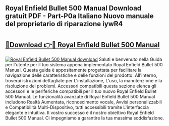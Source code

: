 ## Royal Enfield Bullet 500 Manual Download gratuit PDF - Part-P0a Italiano Nuovo manuale del proprietario di riparazione iywR4

# <h2><a href="http://dfbqoz.blite.top/?on=Royal+Enfield+Bullet+500+Manual">🔗Download 👉🔴 Royal Enfield Bullet 500 Manual</a></h2>

[![Royal Enfield Bullet 500 Manual download](https://i.imgur.com/lujVjoI.png)](http://dfbqoz.blite.top/?on=Royal+Enfield+Bullet+500+Manual)
Saluti e benvenuto nella Guida per l'utente per il tuo sistema appena implementato Royal Enfield Bullet 500 Manual. Questa guida è appositamente progettata per facilitare la navigazione delle caratteristiche e delle funzioni del prodotto. All'interno, troverai istruzioni dettagliate per L'installazione, L'uso, la manutenzione e la risoluzione dei problemi. Accessori compatibili questa sezione elenca gli accessori e le periferiche compatibili per il tuo nuovo Royal Enfield Bullet 500 Manual. Le funzionalità avanzate di Royal Enfield Bullet 500 Manual includono Realtà Aumentata, riconoscimento vocale, Avvisi personalizzabili e Compatibilità Multi-Dispositivo, tutti accessibili tramite L'interfaccia elegante e intuitiva. Il vostro successo è il nostro obiettivo Royal Enfield Bullet 500 Manual. Ci impegniamo a garantire la tua massima soddisfazione.
